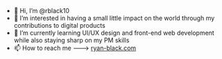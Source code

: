 - 👋 Hi, I’m @rblack10
- 👀 I’m interested in having a small little impact on the world through my contributions to digital products
- 🌱 I’m currently learning UI/UX design and front-end web development while also staying sharp on my PM skills
- 📫 How to reach me ---> [ryan-black.com](https://ryan-black.com)

<!---
rblack10/rblack10 is a ✨ special ✨ repository because its `README.md` (this file) appears on your GitHub profile.
You can click the Preview link to take a look at your changes.
--->
